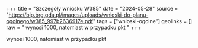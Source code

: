 +++
title = "Szczegóły wniosku W385"
date = "2024-05-28"
source = "https://bip.brg.gda.pl/images/uploads/wnioski-do-planu-ogolnego/w385_997b2636917e.pdf"
tags = ["wnioski-ogolne"]
geolinks = []
raw = " wynosi 1000, natomiast w przypadku pkt "
+++

 wynosi 1000, natomiast w przypadku pkt 


